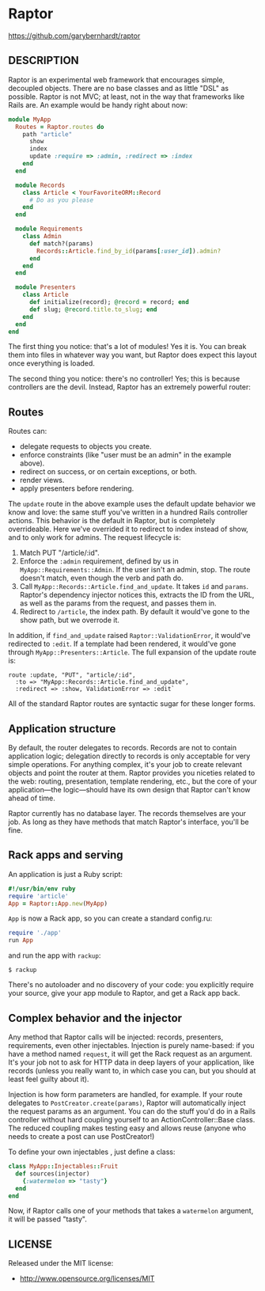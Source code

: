 # Raptor

https://github.com/garybernhardt/raptor

## DESCRIPTION

Raptor is an experimental web framework that encourages simple, decoupled objects. There are no base classes and as little "DSL" as possible. Raptor is not MVC; at least, not in the way that frameworks like Rails are. An example would be handy right about now:

```ruby
module MyApp
  Routes = Raptor.routes do
    path "article"
      show
      index
      update :require => :admin, :redirect => :index
    end
  end

  module Records
    class Article < YourFavoriteORM::Record
      # Do as you please
    end
  end

  module Requirements
    class Admin
      def match?(params)
        Records::Article.find_by_id(params[:user_id]).admin?
      end
    end
  end

  module Presenters
    class Article
      def initialize(record); @record = record; end
      def slug; @record.title.to_slug; end
    end
  end
end
```

The first thing you notice: that's a lot of modules! Yes it is. You can break them into files in whatever way you want, but Raptor does expect this layout once everything is loaded.

The second thing you notice: there's no controller! Yes; this is because controllers are the devil. Instead, Raptor has an extremely powerful router:

## Routes

Routes can:

- delegate requests to objects you create.
- enforce constraints (like "user must be an admin" in the example above).
- redirect on success, or on certain exceptions, or both.
- render views.
- apply presenters before rendering.

The `update` route in the above example uses the default update behavior we know and love: the same stuff you've written in a hundred Rails controller actions. This behavior is the default in Raptor, but is completely overrideable. Here we've overrided it to redirect to index instead of show, and to only work for admins. The request lifecycle is:

1. Match PUT "/article/:id".
1. Enforce the `:admin` requirement, defined by us in `MyApp::Requirements::Admin`. If the user isn't an admin, stop. The route doesn't match, even though the verb and path do.
1. Call `MyApp::Records::Article.find_and_update`. It takes `id` and `params`. Raptor's dependency injector notices this, extracts the ID from the URL, as well as the params from the request, and passes them in.
1. Redirect to `/article`, the index path. By default it would've gone to the show path, but we overrode it.

In addition, if `find_and_update` raised `Raptor::ValidationError`, it would've redirected to `:edit`. If a template had been rendered, it would've gone through `MyApp::Presenters::Article`. The full expansion of the update route is:

    route :update, "PUT", "article/:id",
      :to => "MyApp::Records::Article.find_and_update",
      :redirect => :show, ValidationError => :edit`

All of the standard Raptor routes are syntactic sugar for these longer forms.

## Application structure

By default, the router delegates to records. Records are not to contain application logic; delegation directly to records is only acceptable for very simple operations. For anything complex, it's your job to create relevant objects and point the router at them. Raptor provides you niceties related to the web: routing, presentation, template rendering, etc., but the core of your application&mdash;the logic&mdash;should have its own design that Raptor can't know ahead of time.

Raptor currently has no database layer. The records themselves are your job. As long as they have methods that match Raptor's interface, you'll be fine.

## Rack apps and serving

An application is just a Ruby script:

```ruby
#!/usr/bin/env ruby
require 'article'
App = Raptor::App.new(MyApp)
```

`App` is now a Rack app, so you can create a standard config.ru:

```ruby
require './app'
run App
```

and run the app with `rackup`:

```
$ rackup
```

There's no autoloader and no discovery of your code: you explicitly require your source, give your app module to Raptor, and get a Rack app back.

## Complex behavior and the injector

Any method that Raptor calls will be injected: records, presenters, requirements, even other injectables. Injection is purely name-based: if you have a method named `request`, it will get the Rack request as an argument. It's your job not to ask for HTTP data in deep layers of your application, like records (unless you really want to, in which case you can, but you should at least feel guilty about it).

Injection is how form parameters are handled, for example. If your route delegates to `PostCreator.create(params)`, Raptor will automatically inject the request params as an argument. You can do the stuff you'd do in a Rails controller without hard coupling yourself to an ActionController::Base class. The reduced coupling makes testing easy and allows reuse (anyone who needs to create a post can use PostCreator!)

To define your own injectables , just define a class:

```ruby
class MyApp::Injectables::Fruit
  def sources(injector)
    {:watermelon => "tasty"}
  end
end
```

Now, if Raptor calls one of your methods that takes a `watermelon` argument, it will be passed "tasty".

## LICENSE

Released under the MIT license:

* http://www.opensource.org/licenses/MIT

